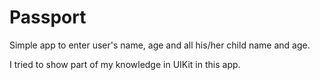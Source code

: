 # Passport
Simple app to enter user's name, age and all his/her child name and age.

I tried to show part of my knowledge in UIKit in this app.
